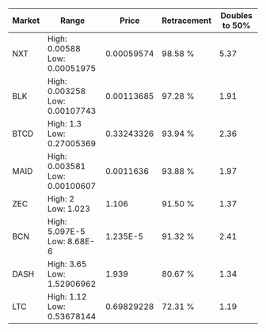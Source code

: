 | Market | Range | Price| Retracement | Doubles to 50% |
| --- | --- | --- | --- | --- |
| NXT | High: 0.00588<br />Low: 0.00051975 | 0.00059574 | 98.58 % | 5.37 |
| BLK | High: 0.003258<br />Low: 0.00107743 | 0.00113685 | 97.28 % | 1.91 |
| BTCD | High: 1.3<br />Low: 0.27005369 | 0.33243326 | 93.94 % | 2.36 |
| MAID | High: 0.003581<br />Low: 0.00100607 | 0.0011636 | 93.88 % | 1.97 |
| ZEC | High: 2<br />Low: 1.023 | 1.106 | 91.50 % | 1.37 |
| BCN | High: 5.097E-5<br />Low: 8.68E-6 | 1.235E-5 | 91.32 % | 2.41 |
| DASH | High: 3.65<br />Low: 1.52906962 | 1.939 | 80.67 % | 1.34 |
| LTC | High: 1.12<br />Low: 0.53678144 | 0.69829228 | 72.31 % | 1.19 |
